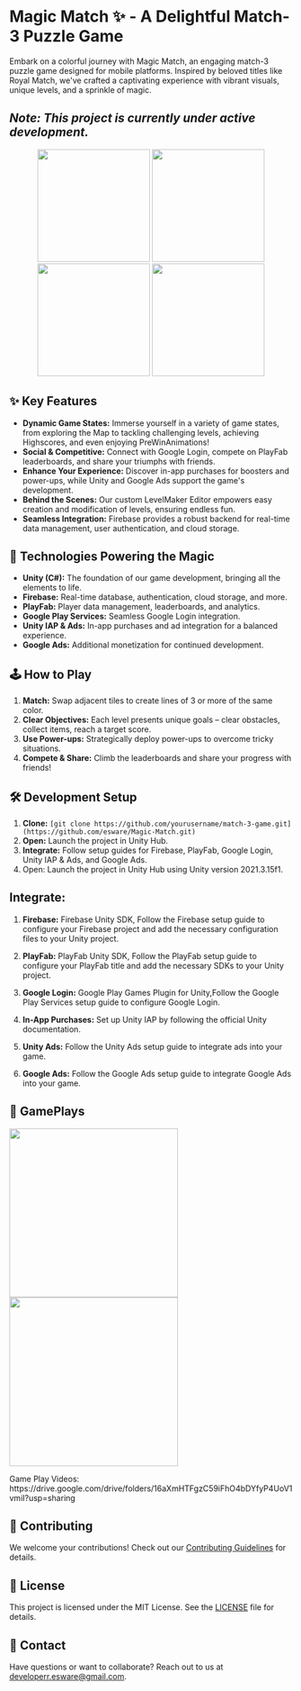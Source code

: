 # Magic Match ✨ - A Delightful Match-3 Puzzle Game

Embark on a colorful journey with Magic Match, an engaging match-3 puzzle game designed for mobile platforms. Inspired by beloved titles like Royal Match, we've crafted a captivating experience with vibrant visuals, unique levels, and a sprinkle of magic.

## *Note: This project is currently under active development.*

<p align="center">
  <img src="https://github.com/esware/Magic-Match/assets/48649947/e102ea49-af89-4eec-a25f-6d211d469ab4" width="200">
  
  <img src="https://github.com/esware/Magic-Match/assets/48649947/ddb2dcc2-97e8-49f3-af64-280fcd929968" width="200">
  <img src="https://github.com/esware/Magic-Match/assets/48649947/6d25c1e1-13c6-47bf-bcb0-238fc0975922" width="200">
  <img src="https://github.com/esware/Magic-Match/assets/48649947/ecd86f16-6809-4452-87e9-04e3978a5100" width="200">
</p>

## ✨ Key Features

- **Dynamic Game States:** Immerse yourself in a variety of game states, from exploring the Map to tackling challenging levels, achieving Highscores, and even enjoying PreWinAnimations!
- **Social & Competitive:** Connect with Google Login, compete on PlayFab leaderboards, and share your triumphs with friends.
- **Enhance Your Experience:** Discover in-app purchases for boosters and power-ups, while Unity and Google Ads support the game's development.
- **Behind the Scenes:** Our custom LevelMaker Editor empowers easy creation and modification of levels, ensuring endless fun.
- **Seamless Integration:** Firebase provides a robust backend for real-time data management, user authentication, and cloud storage.

## 🚀 Technologies Powering the Magic

- **Unity (C#):** The foundation of our game development, bringing all the elements to life.
- **Firebase:** Real-time database, authentication, cloud storage, and more.
- **PlayFab:** Player data management, leaderboards, and analytics.
- **Google Play Services:** Seamless Google Login integration.
- **Unity IAP & Ads:** In-app purchases and ad integration for a balanced experience.
- **Google Ads:** Additional monetization for continued development.

## 🕹️ How to Play

1. **Match:** Swap adjacent tiles to create lines of 3 or more of the same color.
2. **Clear Objectives:** Each level presents unique goals – clear obstacles, collect items, reach a target score.
3. **Use Power-ups:** Strategically deploy power-ups to overcome tricky situations.
4. **Compete & Share:** Climb the leaderboards and share your progress with friends!

## 🛠️ Development Setup

1. **Clone:** `[git clone https://github.com/yourusername/match-3-game.git](https://github.com/esware/Magic-Match.git)`
2. **Open:** Launch the project in Unity Hub.
3. **Integrate:** Follow setup guides for Firebase, PlayFab, Google Login, Unity IAP & Ads, and Google Ads.
4. Open: Launch the project in Unity Hub using Unity version 2021.3.15f1.

## Integrate:

  1. **Firebase:** Firebase Unity SDK, Follow the Firebase setup guide to configure your Firebase project and add the necessary configuration files to your Unity project. 
  
  3. **PlayFab:** PlayFab Unity SDK, Follow the PlayFab setup guide to configure your PlayFab title and add the necessary SDKs to your Unity project.

  4. **Google Login:** Google Play Games Plugin for Unity,Follow the Google Play Services setup guide to configure Google Login.
  
  5. **In-App Purchases:** Set up Unity IAP by following the official Unity documentation.

  6. **Unity Ads:** Follow the Unity Ads setup guide to integrate ads into your game.

  7. **Google Ads:** Follow the Google Ads setup guide to integrate Google Ads into your game.

## 📸 GamePlays

<p align="left">
  <img src="https://github.com/esware/Magic-Match/assets/48649947/07dcee9f-f6a0-4c3f-99a5-951e3cbf0f15" width="300">
  <img src="https://github.com/esware/Magic-Match/assets/48649947/beb00b8b-6d3d-48bb-9309-09abdde50bf1" width="300">
</p>
Game Play Videos: https://drive.google.com/drive/folders/16aXmHTFgzC59iFhO4bDYfyP4UoV1vmiI?usp=sharing

## 🙌 Contributing

We welcome your contributions!  Check out our [Contributing Guidelines](CONTRIBUTING.md) for details.


## 📜 License

This project is licensed under the MIT License. See the [LICENSE](LICENSE) file for details.

## 📧 Contact

Have questions or want to collaborate? Reach out to us at developerr.esware@gmail.com.
